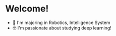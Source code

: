 # Welcome!
 * 📖 I'm majoring in Robotics, Intelligence System
 * 🤓 I'm passionate about studying deep learning!


<!--
**kangmincho1/kangmincho1** is a ✨ _special_ ✨ repository because its `README.md` (this file) appears on your GitHub profile.

Here are some ideas to get you started:

